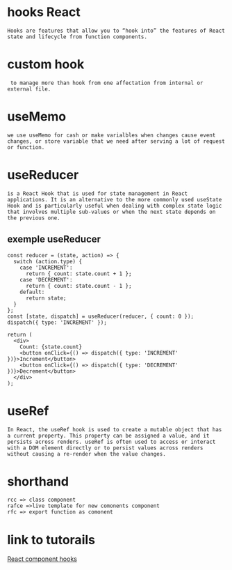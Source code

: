 # hooks React

```
Hooks are features that allow you to “hook into” the features of React state and lifecycle from function components.
```

# custom hook

```
 to manage more than hook from one affectation from internal or external file.
```

# useMemo

```
we use useMemo for cash or make varialbles when changes cause event changes, or store variable that we need after serving a lot of request or function.
```

# useReducer

```
is a React Hook that is used for state management in React applications. It is an alternative to the more commonly used useState Hook and is particularly useful when dealing with complex state logic that involves multiple sub-values or when the next state depends on the previous one.
```

## exemple useReducer

```
const reducer = (state, action) => {
  switch (action.type) {
    case 'INCREMENT':
      return { count: state.count + 1 };
    case 'DECREMENT':
      return { count: state.count - 1 };
    default:
      return state;
  }
};
const [state, dispatch] = useReducer(reducer, { count: 0 });
dispatch({ type: 'INCREMENT' });

return (
  <div>
    Count: {state.count}
    <button onClick={() => dispatch({ type: 'INCREMENT' })}>Increment</button>
    <button onClick={() => dispatch({ type: 'DECREMENT' })}>Decrement</button>
  </div>
);
```

# useRef

```
In React, the useRef hook is used to create a mutable object that has a current property. This property can be assigned a value, and it persists across renders. useRef is often used to access or interact with a DOM element directly or to persist values across renders without causing a re-render when the value changes.
```

# shorthand

```
rcc => class component
rafce =>live template for new comonents component
rfc => export function as comonent
```

# link to tutorails

[React component hooks](https://www.youtube.com/watch?v=mjRt5_J9Vvg&list=PL1FWK-sgJ9elLBrEyAXK74pM37lJtDzu)
